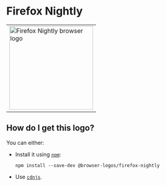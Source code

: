 # Firefox Nightly

<table>
    <tr height=230>
        <td>
            <a href="https://github.com/alrra/browser-logos/tree/e1e5b57141cf221c9421af0d22b68ee95e1d6a62/src/firefox-nightly">
                <img width=220 src="https://raw.githubusercontent.com/alrra/browser-logos/e1e5b57141cf221c9421af0d22b68ee95e1d6a62/src/firefox-nightly/firefox-nightly.svg?sanitize=true" alt="Firefox Nightly browser logo">
            </a>
        </td>
    </tr>
</table>

## How do I get this logo?

You can either:

* Install it using [`npm`][npm]:

  `npm install --save-dev @browser-logos/firefox-nightly`

* Use [`cdnjs`][cdnjs].

<!-- Link labels: -->

[cdnjs]: https://cdnjs.com/libraries/browser-logos
[npm]: https://www.npmjs.com/
